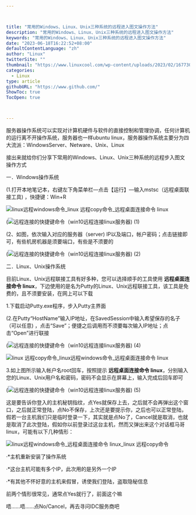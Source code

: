 ```yaml
---



title: "常用的Windows、Linux、Unix三种系统的远程进入图文操作方法"
description: "常用的Windows、Linux、Unix三种系统的远程进入图文操作方法"
keywords: "常用的Windows、Linux、Unix三种系统的远程进入图文操作方法"
date: "2023-06-18T16:22:52+08:00"
defaultContentLanguage: "zh"
author: "Linux"
twitterSite: ""
thumbnail: "https://www.linuxcool.com/wp-content/uploads/2023/02/1677305739439_0.png"
categories:
  - Linux
type: article
githubURL: "https://www.github.com/"
ShowToc: true
TocOpen: true



---
```


服务器操作系统可以实现对计算机硬件与软件的直接控制和管理协调，任何计算机的运行离不开操作系统，服务器也一样ubuntu linux，服务器操作系统主要分为四大流派：WindowsServer、Netware、Unix、Linux

接出来就给你们分享下常用的Windows、Linux、Unix三种系统的远程步入图文操作方式

一．Windows操作系统

(1.打开本地笔记本，右键左下角菜单栏—点击【运行】—输入mstsc（远程桌面联接工具) ，快捷键：Win+R

![linux远程windows命令_linux 远程copy命令_远程桌面连接命令 linux](https://www.linuxcool.com/wp-content/uploads/2023/02/1677305739439_0.png)

(![远程连接的快捷键命令（win10远程连接linux服务器) (1)](https://www.linuxcool.com/wp-content/uploads/2023/02/1677305739439_1.jpg)

(2、如图，依次输入对应的服务器（server) IP以及端口，帐户密码；点击链接即可，有些机房机器是须要端口，有些是不须要的

(![远程连接的快捷键命令（win10远程连接linux服务器) (2)](https://www.linuxcool.com/wp-content/uploads/2023/02/1677305739439_2.jpg)

二．Linux、Unix操作系统

目前Linux、Unix远程联接工具有好多种，您可以选择顺手的工具使用 **远程桌面连接命令 linux**，下边使用的是名为Putty的Linux、Unix远程联接工具，该工具是免费的，且不须要安装，在网上可以下载

1.下载启动Putty.exe程序，步入Putty主界面

(2.在Putty“HostName”输入IP地址，在SavedSession中输入希望保存的名子（可以任意) ，点击“Save”；便捷之后调用而不须要每次输入IP地址；点击“Open”进行联接

(![远程连接的快捷键命令（win10远程连接linux服务器) (4)](https://www.linuxcool.com/wp-content/uploads/2023/02/1677305739439_3.png)

![linux 远程copy命令_linux远程windows命令_远程桌面连接命令 linux](https://www.linuxcool.com/wp-content/uploads/2023/02/1677305739439_4.jpg)

3.如上图所示输入帐户名root回车，按照提示 **远程桌面连接命令 linux**，分别输入您的Linux、Unix用户名和密码，密码不会显示在屏幕上，输入完成后回车即可

(![远程连接的快捷键命令（win10远程连接linux服务器) (5)](https://www.linuxcool.com/wp-content/uploads/2023/02/1677305739439_5.png)

这是要告诉你登入的主机秘钥指纹，点Yes就保存上去，之后就不会再弹出这个窗口，之后就正常登陆，点No不保存，上次还是要提示你，之后也可以正常登陆，假若一台主机我们只是临时登录一下，其实就是点No了，Cancel就是取消，也就是取消了此次登陆，假如你以前登录过这台主机，然而又弹出来这个对话框马哥linux，可能有以下几种情形：

![linux远程windows命令_远程桌面连接命令 linux_linux 远程copy命令](https://www.linuxcool.com/wp-content/uploads/2023/02/1677305739439_6.jpg)

·*主机重新安装了操作系统

·*这台主机可能有多个IP，此次用的是另外一个IP

·*有其他不怀好意的主机来假冒，诱使我们登陆，盗取隐秘信息

前两个情形很常见，通常点Yes就行了，前面这个嘛

唔……唔……点No/Cancel，再去寻问IDC服务商吧